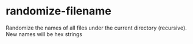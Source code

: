 # randomize-filename
Randomize the names of all files under the current directory (recursive). New names will be hex strings
